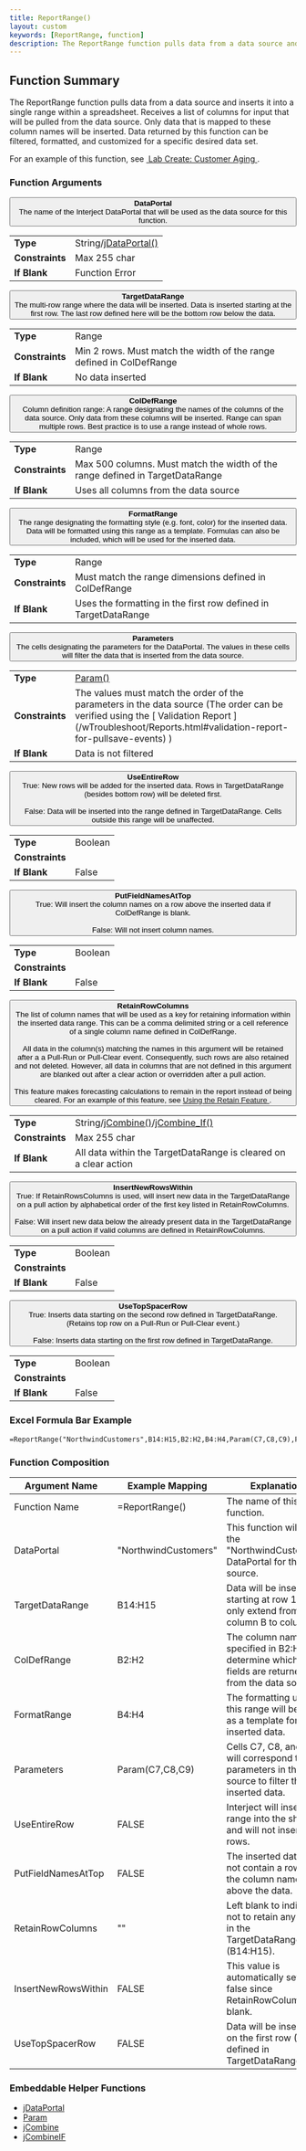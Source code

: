 ```yaml
---
title: ReportRange()
layout: custom
keywords: [ReportRange, function]
description: The ReportRange function pulls data from a data source and inserts it into a single range within a spreadsheet.
---
```


##  Function Summary
The ReportRange function pulls data from a data source and inserts it into a single range within a spreadsheet. Receives a list of columns for input that will be pulled from the data source. Only data that is mapped to these column names will be inserted. Data returned by this function can be filtered, formatted, and customized for a specific desired data set.

For an example of this function, see [ Lab Create: Customer Aging ](/wGetStarted/L-Create-CustomerAging.html).

###  Function Arguments

<button class="collapsible-parameter">**DataPortal**<br>The name of the Interject DataPortal that will be used as the data source for this function.</button>
<div markdown="1" class="panel-parameter">
<table>
  <tbody>
    <tr>
		<td class="pph"><b>Type</b></td>
		<td>String/<a href="https://docs.gointerject.com/wIndex/jDataPortal.html">jDataPortal()</a></td>
    </tr>
    <tr>
		<td class="pph"><b>Constraints</b></td>
		<td>Max 255 char</td>
    </tr>
    <tr>
		<td class="pph"><b>If Blank</b></td>
		<td>Function Error</td>
    </tr>
  </tbody>
</table>
</div>

<button class="collapsible-parameter">**TargetDataRange**<br>The multi-row range where the data will be inserted. Data is inserted starting at the first row. The last row defined here will be the bottom row below the data.</button>
<div markdown="1" class="panel-parameter">
<table>
  <tbody>
    <tr>
		<td class="pph"><b>Type</b></td>
		<td>Range</td>
    </tr>
    <tr>
		<td class="pph"><b>Constraints</b></td>
		<td>Min 2 rows. Must match the width of the range defined in ColDefRange</td>
    </tr>
    <tr>
		<td class="pph"><b>If Blank</b></td>
		<td>No data inserted</td>
    </tr>
  </tbody>
</table>
</div>

<button class="collapsible-parameter">**ColDefRange**<br>Column definition range: A range designating the names of the columns of the data source. Only data from these columns will be inserted. Range can span multiple rows. Best practice is to use a range instead of whole rows.</button>
<div markdown="1" class="panel-parameter">
<table>
  <tbody>
    <tr>
		<td class="pph"><b>Type</b></td>
		<td>Range</td>
    </tr>
    <tr>
		<td class="pph"><b>Constraints</b></td>
		<td>Max 500 columns. Must match the width of the range defined in TargetDataRange</td>
    </tr>
    <tr>
		<td class="pph"><b>If Blank</b></td>
		<td>Uses all columns from the data source</td>
    </tr>
  </tbody>
</table>
</div>

<button class="collapsible-parameter">**FormatRange**<br>The range designating the formatting style (e.g. font, color) for the inserted data. Data will be formatted using this range as a template. Formulas can also be included, which will be used for the inserted data.</button>
<div markdown="1" class="panel-parameter">
<table>
  <tbody>
    <tr>
		<td class="pph"><b>Type</b></td>
		<td>Range</td>
    </tr>
    <tr>
		<td class="pph"><b>Constraints</b></td>
		<td>Must match the range dimensions defined in ColDefRange</td>
    </tr>
    <tr>
		<td class="pph"><b>If Blank</b></td>
		<td>Uses the formatting in the first row defined in TargetDataRange</td>
    </tr>
  </tbody>
</table>
</div>

<button class="collapsible-parameter">**Parameters**<br>The cells designating the parameters for the DataPortal. The values in these cells will filter the data that is inserted from the data source.</button>
<div markdown="1" class="panel-parameter">
<table>
  <tbody>
    <tr>
		<td class="pph"><b>Type</b></td>
		<td><a href="https://docs.gointerject.com/wIndex/Param.html">Param()</a></td>
    </tr>
    <tr>
		<td class="pph"><b>Constraints</b></td>
		<td>The values must match the order of the parameters in the data source (The order can be verified using the [ Validation Report ](/wTroubleshoot/Reports.html#validation-report-for-pullsave-events) )</td>
    </tr>
    <tr>
		<td class="pph"><b>If Blank</b></td>
		<td>Data is not filtered</td>
    </tr>
  </tbody>
</table>
</div>

<button class="collapsible-parameter">**UseEntireRow**<br>True: New rows will be added for the inserted data. Rows in TargetDataRange (besides bottom row) will be deleted first.<br><br>False: Data will be inserted into the range defined in TargetDataRange. Cells outside this range will be unaffected.</button>
<div markdown="1" class="panel-parameter">
<table>
  <tbody>
    <tr>
		<td class="pph"><b>Type</b></td>
		<td>Boolean</td>
    </tr>
    <tr>
		<td class="pph"><b>Constraints</b></td>
		<td></td>
    </tr>
    <tr>
		<td class="pph"><b>If Blank</b></td>
		<td>False</td>
    </tr>
  </tbody>
</table>
</div>

<button class="collapsible-parameter">**PutFieldNamesAtTop**<br>True: Will insert the column names on a row above the inserted data if ColDefRange is blank.<br><br>False: Will not insert column names.</button>
<div markdown="1" class="panel-parameter">
<table>
  <tbody>
    <tr>
		<td class="pph"><b>Type</b></td>
		<td>Boolean</td>
    </tr>
    <tr>
		<td class="pph"><b>Constraints</b></td>
		<td></td>
    </tr>
    <tr>
		<td class="pph"><b>If Blank</b></td>
		<td>False</td>
    </tr>
  </tbody>
</table>
</div>

<button class="collapsible-parameter">**RetainRowColumns**<br>The list of column names that will be used as a key for retaining information within the inserted data range. This can be a comma delimited string or a cell reference of a single column name defined in ColDefRange. <br><br>All data in the column(s) matching the names in this argument will be retained after a a Pull-Run or Pull-Clear event. Consequently, such rows are also retained and not deleted. However, all data in columns that are not defined in this argument are blanked out after a clear action or overridden after a pull action.<br><br>This feature makes forecasting calculations to remain in the report instead of being cleared. For an example of this feature, see [Using the Retain Feature ](/wGetStarted/L-Create-RetainFeature.html).</button>
<div markdown="1" class="panel-parameter">
<table>
  <tbody>
    <tr>
		<td class="pph"><b>Type</b></td>
		<td>String/<a href="https://docs.gointerject.com/wIndex/jCombine.html">jCombine()</a>/<a href="https://docs.gointerject.com/wIndex/jCombine_If.html">jCombine_If()</a></td>
    </tr>
    <tr>
		<td class="pph"><b>Constraints</b></td>
		<td>Max 255 char</td>
    </tr>
    <tr>
		<td class="pph"><b>If Blank</b></td>
		<td>All data within the TargetDataRange is cleared on a clear action</td>
    </tr>
  </tbody>
</table>
</div>

<button class="collapsible-parameter">**InsertNewRowsWithin**<br>True: If RetainRowsColumns is used, will insert new data in the TargetDataRange on a pull action by alphabetical order of the first key listed in RetainRowColumns. <br><br>False: Will insert new data below the already present data in the TargetDataRange on a pull action if valid columns are defined in RetainRowColumns.</button>
<div markdown="1" class="panel-parameter">
<table>
  <tbody>
    <tr>
		<td class="pph"><b>Type</b></td>
		<td>Boolean</td>
    </tr>
    <tr>
		<td class="pph"><b>Constraints</b></td>
		<td></td>
    </tr>
    <tr>
		<td class="pph"><b>If Blank</b></td>
		<td>False</td>
    </tr>
  </tbody>
</table>
</div>

<button class="collapsible-parameter">**UseTopSpacerRow**<br>True: Inserts data starting on the second row defined in TargetDataRange. (Retains top row on a Pull-Run or Pull-Clear event.)<br><br>False: Inserts data starting on the first row defined in TargetDataRange.</button>
<div markdown="1" class="panel-parameter">
<table>
  <tbody>
    <tr>
		<td class="pph"><b>Type</b></td>
		<td>Boolean</td>
    </tr>
    <tr>
		<td class="pph"><b>Constraints</b></td>
		<td></td>
    </tr>
    <tr>
		<td class="pph"><b>If Blank</b></td>
		<td>False</td>
    </tr>
  </tbody>
</table>
</div>


###  Excel Formula Bar Example

```Excel
=ReportRange("NorthwindCustomers",B14:H15,B2:H2,B4:H4,Param(C7,C8,C9),FALSE,FALSE,,FALSE,FALSE)
```



###  Function Composition

| Argument Name  |  Example Mapping  |  Explanation   |  
|------|------|------|
|  Function Name  |  =ReportRange()  |  The name of this function.  |  
|  DataPortal  |  "NorthwindCustomers"  |  This function will use the "NorthwindCustomers" DataPortal for the data source.  |  
|  TargetDataRange  |  B14:H15  |  Data will be inserted starting at row 14 and only extend from column B to column H.  |  
|  ColDefRange  |  B2:H2  |  The column names specified in B2:H2 will determine which data fields are returned from the data source.  |  
|  FormatRange  |  B4:H4  |  The formatting used in this range will be used as a template for the inserted data.  |  
|  Parameters  |  Param(C7,C8,C9)  |  Cells C7, C8, and C9 will correspond to the parameters in the data source to filter the inserted data.  |  
|  UseEntireRow  |  FALSE  |  Interject will insert a range into the sheet and will not insert full rows.  |  
|  PutFieldNamesAtTop  |  FALSE  |  The inserted data will not contain a row of the column names above the data.  |  
|  RetainRowColumns  |  ""  |  Left blank to indicate not to retain any data in the TargetDataRange (B14:H15).  |  
|  InsertNewRowsWithin  |  FALSE  |  This value is automatically set to false since RetainRowColumns is blank.  |  
|  UseTopSpacerRow  |  FALSE  |  Data will be inserted on the first row (14) defined in TargetDataRange.  |  

###  Embeddable Helper Functions

* [jDataPortal](/wIndex/jDataPortal.html)
* [ Param ](Param.html)
* [jCombine](/wIndex/jCombine.html)
* [jCombineIF](/wIndex/jCombine_IF.html)
